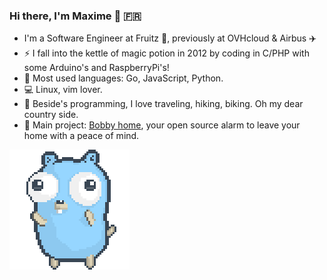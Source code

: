 ### Hi there, I'm Maxime 👋 :fr:

- I'm a Software Engineer at Fruitz 🍑, previously at OVHcloud & Airbus ✈️
- :zap: I fall into the kettle of magic potion in 2012 by coding in C/PHP with some Arduino's and RaspberryPi's!
- :construction_worker: Most used languages: Go, JavaScript, Python.
- :computer: Linux, vim lover.
- :ear_of_rice: Beside's programming, I love traveling, hiking, biking. Oh my dear country side.
- :house_with_garden: Main project: [Bobby home](https://github.com/bobby-home/bobby-home), your open source alarm to leave your home with a peace of mind.

![gopher dancing](./dancing-gopher.gif)
